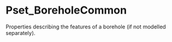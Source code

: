 # Pset_BoreholeCommon

Properties describing the features of a borehole (if not modelled separately).

